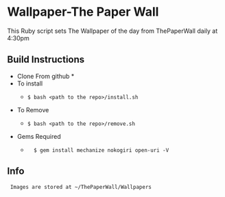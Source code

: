 Wallpaper-The Paper Wall
========================

This Ruby script sets The Wallpaper of the day from ThePaperWall daily at 4:30pm

Build Instructions
------------------

* Clone From github
	*
* To install
	* ```
	  $ bash <path to the repo>/install.sh
	  ```
* To Remove
	* ```
	  $ bash <path to the repo>/remove.sh
	  ```
* Gems Required
	* ```
		$ gem install mechanize nokogiri open-uri -V 
	  ```	

Info
----
	 Images are stored at ~/ThePaperWall/Wallpapers


